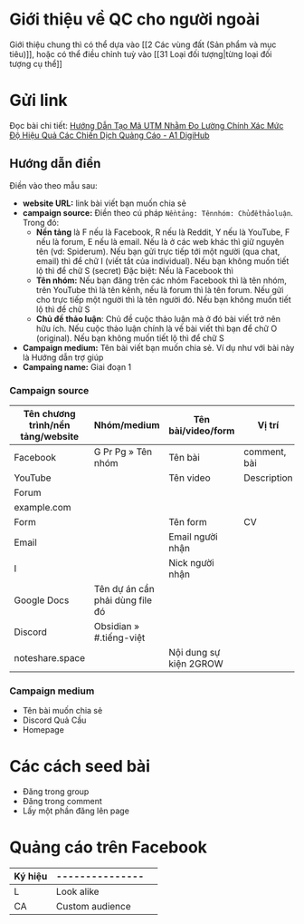 # Giới thiệu về QC cho người ngoài
Giới thiệu chung thì có thể dựa vào [[2 Các vùng đất (Sản phẩm và mục tiêu)]], hoặc có thể điều chỉnh tuỳ vào [[31 Loại đối tượng|từng loại đối tượng cụ thể]]
# Gửi link
Đọc bài chi tiết: [Hướng Dẫn Tạo Mã UTM Nhằm Đo Lường Chính Xác Mức Độ Hiệu Quả Các Chiến Dịch Quảng Cáo - A1 DigiHub](https://a1digihub.com/huong-dan-tao-ma-utm-nham-do-luong-chinh-xac-muc-do-hieu-qua-cac-chien-dich-quang-cao/)
## Hướng dẫn điền
Điền vào theo mẫu sau:
- **website URL:** link bài viết bạn muốn chia sẻ
- **campaign source:** Điền theo cú pháp `Nềntảng: Tênnhóm: Chủđềthảoluận`. Trong đó:
	- **Nền tảng** là F nếu là Facebook, R nếu là Reddit, Y nếu là YouTube, F nếu là forum, E nếu là email. Nếu là ở các web khác thì giữ nguyên tên (vd: Spiderum). Nếu bạn gửi trực tiếp tới một người (qua chat, email) thì để chữ I (viết tắt của individual). Nếu bạn không muốn tiết lộ thì để chữ S (secret)
	  Đặc biệt: Nếu là Facebook thì 
	- **Tên nhóm:** Nếu bạn đăng trên các nhóm Facebook thì là tên nhóm, trên YouTube thì là tên kênh, nếu là forum thì là tên forum. Nếu gửi cho trực tiếp một người thì là tên người đó. Nếu bạn không muốn tiết lộ thì để chữ S
	- **Chủ đề thảo luận**: Chủ đề cuộc thảo luận mà ở đó bài viết trở nên hữu ích. Nếu cuộc thảo luận chính là về bài viết thì bạn để chữ O (original). Nếu bạn không muốn tiết lộ thì để chữ S
- **Campaign medium:** Tên bài viết bạn muốn chia sẻ. Ví dụ như với bài này là Hướng dẫn trợ giúp
- **Campaing name:** Giai đoạn 1

### Campaign source
| Tên chương trình/nền tảng/website | Nhóm/medium                     | Tên bài/video/form     | Vị trí       | Nội dung bình luận |
| --------------------------------- | ------------------------------- | ---------------------- | ------------ | ------------------ |
| Facebook                          | G Pr Pg » Tên nhóm              | Tên bài                | comment, bài |                    |
| YouTube                           |                                 | Tên video              | Description  |                    |
| Forum                             |                                 |                        |              |                    |
| example.com                       |                                 |                        |              |                    |
| Form                              |                                 | Tên form               | CV           |                    |
| Email                             |                                 | Email người nhận       |              |                    |
| I                                 |                                 | Nick người nhận        |              |                    |
| Google Docs                       | Tên dự án cần phải dùng file đó |                        |              |                    |
| Discord                           | Obsidian » #.tiếng-việt         |                        |              | Argument map       |
| noteshare.space                   |                                 | Nội dung sự kiện 2GROW |              |                    |
### Campaign medium
- Tên bài muốn chia sẻ
- Discord Quả Cầu
- Homepage
# Các cách seed bài
- Đăng trong group
- Đăng trong comment
- Lấy một phần đăng lên page
# Quảng cáo trên Facebook
| Ký hiệu | --------------- |     |
| ------- | --------------- | --- |
| L       | Look alike      |     |
| CA      | Custom audience |     |
